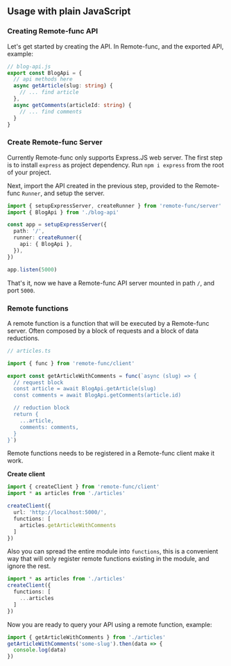 ## Usage with plain JavaScript

### Creating Remote-func API

Let's get started by creating the API. In Remote-func, and the exported API, example:

```ts
// blog-api.js
export const BlogApi = {
  // api methods here
  async getArticle(slug: string) {
    // ... find article
  },
  async getComments(articleId: string) {
    // ... find comments
  }
}
```

### Create Remote-func Server

Currently Remote-func only supports Express.JS web server. The first step is to install `express` as project dependency. Run `npm i express` from the root of your project.

Next, import the API created in the previous step, provided to the Remote-func `Runner`, and setup the server.

```ts
import { setupExpressServer, createRunner } from 'remote-func/server'
import { BlogApi } from './blog-api'

const app = setupExpressServer({
  path: '/',
  runner: createRunner({
    api: { BlogApi },
  }),
})

app.listen(5000)
```

That's it, now we have a Remote-func API server mounted in path `/`, and port `5000`.

### Remote functions
A remote function is a function that will be executed by a Remote-func server. Often composed by a block of requests and a block of data reductions.

```ts
// articles.ts

import { func } from 'remote-func/client'

export const getArticleWithComments = func(`async (slug) => {
  // request block
  const article = await BlogApi.getArticle(slug)
  const comments = await BlogApi.getComments(article.id)

  // reduction block
  return {
    ...article,
    comments: comments,
  }
}`)
```

Remote functions needs to be registered in a Remote-func client make it work.

**Create client**

```ts
import { createClient } from 'remote-func/client'
import * as articles from './articles'

createClient({
  url: 'http://localhost:5000/',
  functions: [
    articles.getArticleWithComments
  ]
})
```

Also you can spread the entire module into `functions`, this is a convenient way that will only register remote functions existing in the module, and ignore the rest.

```ts
import * as articles from './articles'
createClient({
  functions: [
    ...articles
  ]
})
```

Now you are ready to query your API using a remote function, example:

```ts
import { getArticleWithComments } from './articles'
getArticleWithComments('some-slug').then(data => {
  console.log(data)
})
```
